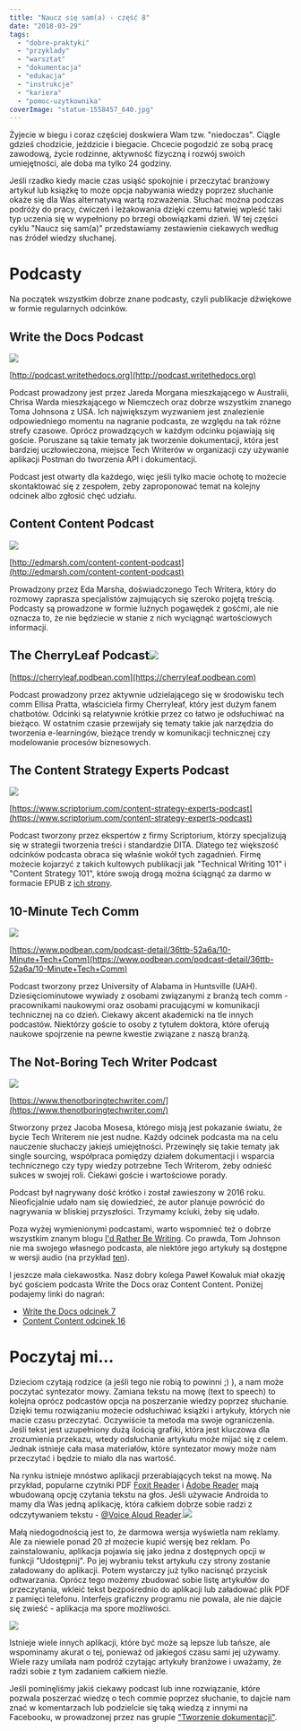 ```yaml
---
title: "Naucz się sam(a) - część 8"
date: "2018-03-29"
tags:
  - "dobre-praktyki"
  - "przyklady"
  - "warsztat"
  - "dokumentacja"
  - "edukacja"
  - "instrukcje"
  - "kariera"
  - "pomoc-uzytkownika"
coverImage: "statue-1558457_640.jpg"
---
```


Żyjecie w biegu i coraz częściej doskwiera Wam tzw. "niedoczas". Ciągle gdzieś
chodzicie, jeździcie i biegacie. Chcecie pogodzić ze sobą pracę zawodową, życie
rodzinne, aktywność fizyczną i rozwój swoich umiejętności, ale doba ma tylko 24
godziny.

Jeśli rzadko kiedy macie czas usiąść spokojnie i przeczytać branżowy artykuł lub
książkę to może opcja nabywania wiedzy poprzez słuchanie okaże się dla Was
alternatywą wartą rozważenia. Słuchać można podczas podróży do pracy, ćwiczeń i
leżakowania dzięki czemu łatwiej wpleść taki typ uczenia się w wypełniony po
brzegi obowiązkami dzień. W tej części cyklu "Naucz się sam(a)" przedstawiamy
zestawienie ciekawych według nas źródeł wiedzy słuchanej.

# Podcasty

Na początek wszystkim dobrze znane podcasty, czyli publikacje dźwiękowe w formie
regularnych odcinków.

## Write the Docs Podcast

[![](images/sticker-wtd-colors-e1463047950528.png)](http://techwriter.pl/wp-content/uploads/2016/05/sticker-wtd-colors-e1463047950528.png)

[http://podcast.writethedocs.org](http://podcast.writethedocs.org)

Podcast prowadzony jest przez Jareda Morgana mieszkającego w Australii, Chrisa
Warda mieszkającego w Niemczech oraz dobrze wszystkim znanego Toma Johnsona z
USA. Ich największym wyzwaniem jest znalezienie odpowiedniego momentu na
nagranie podcasta, ze względu na tak różne strefy czasowe. Oprócz prowadzących w
każdym odcinku pojawiają się goście. Poruszane są takie tematy jak tworzenie
dokumentacji, która jest bardziej uczłowieczona, miejsce Tech Writerów w
organizacji czy używanie aplikacji Postman do tworzenia API i dokumentacji.

Podcast jest otwarty dla każdego, więc jeśli tylko macie ochotę to możecie
skontaktować się z zespołem, żeby zaproponować temat na kolejny odcinek albo
zgłosić chęć udziału.

## Content Content Podcast

[![](images/Complimentary_sandwich_featuring_Todd_DeLuca_Content_Content_episode_9-mp3-image-150x150.jpg)](http://techwriter.pl/wp-content/uploads/2018/03/Complimentary_sandwich_featuring_Todd_DeLuca_Content_Content_episode_9-mp3-image.jpg)

[http://edmarsh.com/content-content-podcast](http://edmarsh.com/content-content-podcast)

Prowadzony przez Eda Marsha, doświadczonego Tech Writera, który do rozmowy
zaprasza specjalistów zajmujących się szeroko pojętą treścią. Podcasty są
prowadzone w formie luźnych pogawędek z gośćmi, ale nie oznacza to, że nie
będziecie w stanie z nich wyciągnąć wartościowych informacji.

## The CherryLeaf Podcast[![](images/cherrysquare-150x150.jpg)](http://techwriter.pl/wp-content/uploads/2018/03/cherrysquare.jpg)

[https://cherryleaf.podbean.com](https://cherryleaf.podbean.com)

Podcast prowadzony przez aktywnie udzielającego się w środowisku tech comm
Ellisa Pratta, właściciela firmy Cherryleaf, który jest dużym fanem chatbotów.
Odcinki są relatywnie krótkie przez co łatwo je odsłuchiwać na bieżąco. W
ostatnim czasie przewijały się tematy takie jak narzędzia do tworzenia
e-learningów, bieżące trendy w komunikacji technicznej czy modelowanie procesów
biznesowych.

## The Content Strategy Experts Podcast

[![](images/podcast_featured_image-150x150.png)](http://techwriter.pl/wp-content/uploads/2018/03/podcast_featured_image.png)

[https://www.scriptorium.com/content-strategy-experts-podcast](https://www.scriptorium.com/content-strategy-experts-podcast)

Podcast tworzony przez ekspertów z firmy Scriptorium, którzy specjalizują się w
strategii tworzenia treści i standardzie DITA. Dlatego też większość odcinków
podcasta obraca się właśnie wokół tych zagadnień. Firmę możecie kojarzyć z
takich kultowych publikacji jak "Technical Writing 101" i "Content Strategy
101", które swoją drogą można ściągnąć za darmo w formacie EPUB
z [ich strony](https://www.scriptorium.com/books/).

## 10-Minute Tech Comm

[![](images/10minutetechcomm-150x150.png)](http://techwriter.pl/wp-content/uploads/2018/03/10minutetechcomm.png)

[https://www.podbean.com/podcast-detail/36ttb-52a6a/10-Minute+Tech+Comm](https://www.podbean.com/podcast-detail/36ttb-52a6a/10-Minute+Tech+Comm)

Podcast tworzony przez University of Alabama in Huntsville (UAH).
Dziesięciominutowe wywiady z osobami związanymi z branżą tech comm -
pracownikami naukowymi oraz osobami pracującymi w komunikacji technicznej na co
dzień. Ciekawy akcent akademicki na tle innych podcastów. Niektórzy goście to
osoby z tytułem doktora, które oferują naukowe spojrzenie na pewne kwestie
związane z naszą branżą.

## The Not-Boring Tech Writer Podcast

[![](images/itunes-image1-150x150.jpg)](http://techwriter.pl/wp-content/uploads/2018/03/itunes-image1.jpg)

[https://www.thenotboringtechwriter.com/](https://www.thenotboringtechwriter.com/)

Stworzony przez Jacoba Mosesa, którego misją jest pokazanie światu, że bycie
Tech Writerem nie jest nudne. Każdy odcinek podcasta ma na celu nauczenie
słuchaczy jakiejś umiejętności. Przewinęły się takie tematy jak single sourcing,
współpraca pomiędzy działem dokumentacji i wsparcia technicznego czy typy wiedzy
potrzebne Tech Writerom, żeby odnieść sukces w swojej roli. Ciekawi goście i
wartościowe porady.

Podcast był nagrywany dość krótko i został zawieszony w 2016 roku. Nieoficjalnie
udało nam się dowiedzieć, że autor planuje powrócić do nagrywania w bliskiej
przyszłości. Trzymamy kciuki, żeby się udało.

Poza wyżej wymienionymi podcastami, warto wspomnieć też o dobrze wszystkim
znanym blogu [I'd Rather Be Writing](http://idratherbewriting.com/). Co prawda,
Tom Johnson nie ma swojego własnego podcasta, ale niektóre jego artykuły są
dostępne w wersji audio (na przykład
[ten](http://idratherbewriting.com/2017/12/01/how-to-become-a-voracious-reader/)).

I jeszcze mała ciekawostka. Nasz dobry kolega Paweł Kowaluk miał okazję być
gościem podcasta Write the Docs oraz Content Content. Poniżej podajemy linki do
nagrań:

- [Write the Docs odcinek 7](http://podcast.writethedocs.org/2017/07/03/episode-7-machine-automation-and-poland/)
- [Content Content odcinek 16](http://edmarsh.com/2017/06/27/like-thomas-pynchon-pawel-kowaluk-content-content-episode-16)

# Poczytaj mi...

Dzieciom czytają rodzice (a jeśli tego nie robią to powinni ;) ), a nam może
poczytać syntezator mowy. Zamiana tekstu na mowę (text to speech) to kolejna
oprócz podcastów opcja na poszerzanie wiedzy poprzez słuchanie. Dzięki temu
rozwiązaniu możecie odsłuchiwać książki i artykuły, których nie macie czasu
przeczytać. Oczywiście ta metoda ma swoje ograniczenia. Jeśli tekst jest
uzupełniony dużą ilością grafiki, która jest kluczowa dla zrozumienia przekazu,
wtedy odsłuchanie artykułu może mijać się z celem. Jednak istnieje cała masa
materiałów, które syntezator mowy może nam przeczytać i będzie to miało dla nas
wartość.

Na rynku istnieje mnóstwo aplikacji przerabiających tekst na mowę. Na przykład,
popularne czytniki PDF [Foxit Reader](https://www.foxitsoftware.com/pdf-reader/)
i [Adobe Reader](https://acrobat.adobe.com/pl/pl/acrobat/pdf-reader.html) mają
wbudowaną opcję czytania tekstu na głos. Jeśli używacie Androida to mamy dla Was
jedną aplikację, która całkiem dobrze sobie radzi z odczytywaniem tekstu
- [@Voice Aloud Reader](https://play.google.com/store/apps/details?id=com.hyperionics.avar&hl=pl).[![](images/unnamed-150x150.png)](http://techwriter.pl/wp-content/uploads/2018/03/unnamed.png)

Małą niedogodnością jest to, że darmowa wersja wyświetla nam reklamy. Ale za
niewiele ponad 20 zł możecie kupić wersję bez reklam. Po zainstalowaniu,
aplikacja pojawia się jako jedna z dostępnych opcji w funkcji "Udostępnij". Po
jej wybraniu tekst artykułu czy strony zostanie załadowany do aplikacji. Potem
wystarczy już tylko nacisnąć przycisk odtwarzania. Oprócz tego możemy zbudować
sobie listę artykułów do przeczytania, wkleić tekst bezpośrednio do aplikacji
lub załadować plik PDF z pamięci telefonu. Interfejs graficzny programu nie
powala, ale nie dajcie się zwieść - aplikacja ma spore możliwości.

[![](images/Screenshot_20180324-182341-169x300.png)](http://techwriter.pl/wp-content/uploads/2018/03/Screenshot_20180324-182341.png)

Istnieje wiele innych aplikacji, które być może są lepsze lub tańsze, ale
wspominamy akurat o tej, ponieważ od jakiegoś czasu sami jej używamy. Wiele razy
umilała nam podróż czytając artykuły branżowe i uważamy, że radzi sobie z tym
zadaniem całkiem nieźle.

Jeśli pominęliśmy jakiś ciekawy podcast lub inne rozwiązanie, które pozwala
poszerzać wiedzę o tech commie poprzez słuchanie, to dajcie nam znać w
komentarzach lub podzielcie się taką wiedzą z innymi na Facebooku, w prowadzonej
przez nas grupie
["Tworzenie dokumentacji"](https://web.facebook.com/groups/342747819400007/).
